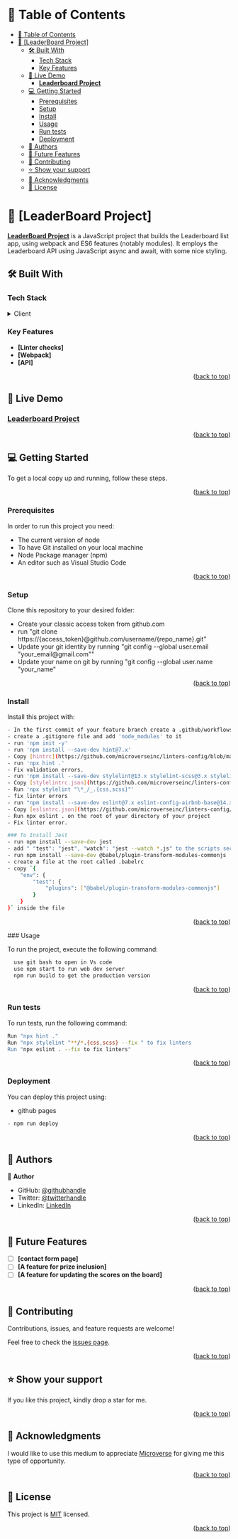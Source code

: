 <a name="readme-top"></a>

<div align="center">
  
  <br/>

  <h3><b></b></h3>

</div>

<!-- TABLE OF CONTENTS -->

# 📗 Table of Contents

- [📗 Table of Contents](#-table-of-contents)
- [📖 \[LeaderBoard Project\] ](#-leaderboard-project-)
  - [🛠 Built With ](#-built-with-)
    - [Tech Stack ](#tech-stack-)
    - [Key Features ](#key-features-)
  - [🚀 Live Demo ](#-live-demo-)
    - [**Leaderboard Project**](#leaderboard-project)
  - [💻 Getting Started ](#-getting-started-)
    - [Prerequisites](#prerequisites)
    - [Setup](#setup)
    - [Install](#install)
    - [Usage ](#usage-)
    - [Run tests ](#run-tests-)
    - [Deployment ](#deployment-)
  - [👥 Authors ](#-authors-)
  - [🔭 Future Features ](#-future-features-)
  - [🤝 Contributing ](#-contributing-)
  - [⭐️ Show your support ](#️-show-your-support-)
  - [🙏 Acknowledgments ](#-acknowledgments-)
  - [📝 License ](#-license-)

<!-- PROJECT DESCRIPTION -->

# 📖 [LeaderBoard Project] <a name="about-project"></a>

**[LeaderBoard Project](https://bestbynature.github.io/leaderboard-project/)** is a JavaScript project that builds the Leaderboard list app, using webpack and ES6 features (notably modules). It employs the Leaderboard API using JavaScript async and await, with some nice styling.

## 🛠 Built With <a name="built-with"></a>

### Tech Stack <a name="tech-stack"></a>

<details>
  <summary>Client</summary>
  <ul>
    <li>HTML</li>
    <li>CSS</li>
    <li>JAVASCRIPT</li>
  </ul>
</details>

<!-- Features -->

### Key Features <a name="key-features"></a>

- **[Linter checks]**
- **[Webpack]**
- **[API]**


<p align="right">(<a href="#readme-top">back to top</a>)</p>

<!-- LIVE DEMO -->

## 🚀 Live Demo <a name="live-demo"></a>

### **[Leaderboard Project](https://bestbynature.github.io/leaderboard-project/)**

<p align="right">(<a href="#readme-top">back to top</a>)</p>

<!-- GETTING STARTED -->

## 💻 Getting Started <a name="getting-started"></a>

To get a local copy up and running, follow these steps.

<p align="right">(<a href="#readme-top">back to top</a>)</p>

### Prerequisites

In order to run this project you need:

<ul>
    <li>The current version of node</li>
    <li>To have Git installed on your local machine</li>
    <li>Node Package manager (npm) </li>
    <li>An editor such as Visual Studio Code</li>
  </ul>
  
<p align="right">(<a href="#readme-top">back to top</a>)</p>

### Setup

Clone this repository to your desired folder:

<ul>
    <li>Create your classic access token from github.com</li>
    <li>run "git clone https://{access_token}@github.com/username/{repo_name}.git"</li>
    <li>Update your git identity by running "git config --global user.email "your_email@gmail.com""</li>
    <li>Update your name on git by running "git config --global user.name "your_name"</li>
  </ul>
  
  <p align="right">(<a href="#readme-top">back to top</a>)</p>

### Install

Install this project with:

```sh
- In the first commit of your feature branch create a .github/workflows folder and add a copy of [.github/workflows/linters.yml](https://github.com/microverseinc/linters-config/blob/master/html-css-js/.github/workflows/linters.yml) to that folder.
- create a .gitignore file and add 'node_modules' to it
- run 'npm init -y'
- run 'npm install --save-dev hint@7.x'
- Copy [hintrc](https://github.com/microverseinc/linters-config/blob/master/html-css-js/.hintrc) to the root directory of your project.
- run 'npx hint .'
- Fix validation errors.
- run 'npm install --save-dev stylelint@13.x stylelint-scss@3.x stylelint-config-standard@21.x stylelint-csstree-validator@1.x'
- Copy [stylelintrc.json](https://github.com/microverseinc/linters-config/blob/master/html-css-js/.stylelintrc.json) to the root directory of your project.
- Run 'npx stylelint "\*_/_.{css,scss}"'
- fix linter errors
- run "npm install --save-dev eslint@7.x eslint-config-airbnb-base@14.x eslint-plugin-import@2.x babel-eslint@10.x"
- Copy [eslintrc.json](https://github.com/microverseinc/linters-config/tree/master/html-css-js)
- Run npx eslint . on the root of your directory of your project
- Fix linter error.

### To Install Jest
- run npm install --save-dev jest
- add " "test": "jest", "watch": "jest --watch *.js" to the scripts section of package.json"
- run npm install --save-dev @babel/plugin-transform-modules-commonjs
- create a file at the root called .babelrc
- copy `{
    "env": {
        "test": {
            "plugins": ["@babel/plugin-transform-modules-commonjs"]
        }
    }
}` inside the file

```

<p align="right">(<a href="#readme-top">back to top</a>)</p>
### Usage <a name="usage"></a>

To run the project, execute the following command:

```sh
  use git bash to open in Vs code
  use npm start to run web dev server
  npm run build to get the production version
```

<p align="right">(<a href="#readme-top">back to top</a>)</p>

### Run tests <a name="run-tests"></a>

To run tests, run the following command:

```sh
Run "npx hint ."
Run "npx stylelint "**/*.{css,scss} --fix " to fix linters
Run "npx eslint . --fix to fix linters"
```

<p align="right">(<a href="#readme-top">back to top</a>)</p>

### Deployment <a name="triangular_flag_on_post-deployment"></a>

You can deploy this project using:

- github pages
```sh
- npm run deploy
```

<p align="right">(<a href="#readme-top">back to top</a>)</p>

<!-- AUTHORS -->

## 👥 Authors <a name="authors"></a>

👤 **Author**

- GitHub: [@githubhandle](https://github.com/Bestbynature)
- Twitter: [@twitterhandle](https://twitter.com/Dammybest)
- LinkedIn: [LinkedIn](https://www.linkedin.com/in/damilare-ismaila-4a5a8b30/)

<p align="right">(<a href="#readme-top">back to top</a>)</p>

<!-- FUTURE FEATURES -->

## 🔭 Future Features <a name="future-features"></a>

- [ ] **[contact form page]**
- [ ] **[A feature for prize inclusion]**
- [ ] **[A feature for updating the scores on the board]**

<p align="right">(<a href="#readme-top">back to top</a>)</p>

<!-- CONTRIBUTING -->

## 🤝 Contributing <a name="contributing"></a>

Contributions, issues, and feature requests are welcome!

Feel free to check the [issues page](../../issues/).

<p align="right">(<a href="#readme-top">back to top</a>)</p>

<!-- SUPPORT -->

## ⭐️ Show your support <a name="support"></a>

If you like this project, kindly drop a star for me.

<p align="right">(<a href="#readme-top">back to top</a>)</p>

<!-- ACKNOWLEDGEMENTS -->

## 🙏 Acknowledgments <a name="acknowledgements"></a>

I would like to use this medium to appreciate [Microverse](https://microverse.org) for giving me this type of opportunity.

<p align="right">(<a href="#readme-top">back to top</a>)</p>

<!-- LICENSE -->

## 📝 License <a name="license"></a>

This project is [MIT](./LICENSE) licensed.

<p align="right">(<a href="#readme-top">back to top</a>)</p>
